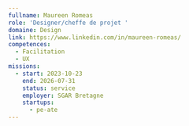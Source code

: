 ```yaml
---
fullname: Maureen Romeas
role: 'Designer/cheffe de projet '
domaine: Design
link: https://www.linkedin.com/in/maureen-romeas/
competences:
  - Facilitation
  - UX
missions:
  - start: 2023-10-23
    end: 2026-07-31
    status: service
    employer: SGAR Bretagne
    startups:
      - pe-ate
---
```

